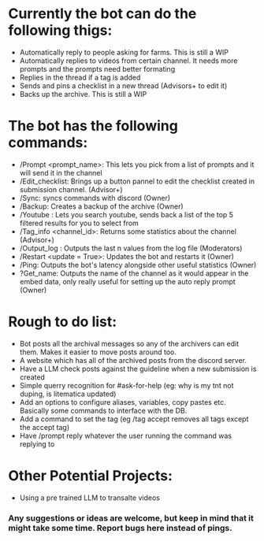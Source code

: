# Currently the bot can do the following thigs:
- Automatically reply to people asking for farms. This is still a WIP
- Automatically replies to videos from certain channel. It needs more prompts and the prompts need better formating
- Replies in the thread if a tag is added  
- Sends and pins a checklist in a new thread (Advisors+ to edit it)
- Backs up the archive. This is still a WIP

# The bot has the following commands:
  - /Prompt <prompt_name>: This lets you pick from a list of prompts and it will send it in the channel
  - /Edit_checklist: Brings up a button pannel to edit the checklist created in submission channel. (Advisor+)
  - /Sync: syncs commands with discord (Owner)
  - /Backup: Creates a backup of the archive (Owner)
  - /Youtube <querry>: Lets you search youtube, sends back a list of the top 5 filtered results for you to select from
  - /Tag_info <channel_id>: Returns some statistics about the channel (Advisor+)
  - /Output_log <n>: Outputs the last n values from the log file (Moderators)
  - /Restart <update = True>: Updates the bot and restarts it (Owner)
  - /Ping: Outputs the bot's latency alongside other useful statistics (Owner)
  - ?Get_name: Outputs the name of the channel as it would appear in the embed data, only really useful for setting up the auto reply prompt (Owner) 

# Rough to do list:
- Bot posts all the archival messages so any of the archivers can edit them. Makes it easier to move posts around too.
- A website which has all of the archived posts from the discord server. 
- Have a LLM check posts against the guideline when a new submission is created
- Simple querry recognition for #ask-for-help (eg: why is my tnt not duping, is litematica updated)
- Add an options to configure aliases, variables, copy pastes etc. Basically some commands to interface with the DB.
- Add a command to set the tag (eg /tag accept removes all tags except the accept tag)
- Have /prompt reply whatever the user running the command was replying to

# Other Potential Projects:
- Using a pre trained LLM to transalte videos

### Any suggestions or ideas are welcome, but keep in mind that it might take some time. Report bugs here instead of pings.
